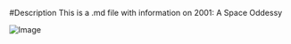 #Description
This is a .md file with information on 2001: A Space Oddessy

![Image](http://url/a.png)
